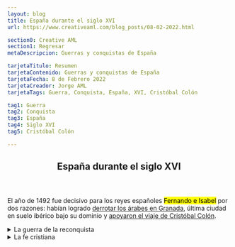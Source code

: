 ```yaml
---
layout: blog
title: España durante el siglo XVI
url: https://www.creativeaml.com/blog_posts/08-02-2022.html

section0: Creative AML
section1: Regresar
metaDescripcion: Guerras y conquistas de España

tarjetaTitulo: Resumen
tarjetaContenido: Guerras y conquistas de España
tarjetaFecha: 8 de Febrero 2022
tarjetaCreador: Jorge AML
tarjetaTags: Guerra, Conquista, España, XVI, Cristóbal Colón

tag1: Guerra
tag2: Conquista
tag3: España
tag4: Siglo XVI
tag5: Cristóbal Colón

---
```

<article>
	<header><h1>España durante el siglo XVI</h1></header>
	<section class="intro">
	<p>El año de 1492 fue decisivo para los reyes españoles <mark>Fernando e Isabel</mark> por dos razones: habían logrado <u>derrotar los 	árabes en Granada</u>, última ciudad en suelo ibérico bajo su dominio y <u>apoyaron el viaje de Cristóbal Colón</u>.</p>
	</section>
	<section class="details-1">
	<details>
	<summary>La guerra de la reconquista</summary>
	<p>Una guerra que había durado siete siglos; <mark>Cruzada lanzada por los cristianos en la península Ibérica para expulsar a los musulmanes. Terminó con la toma de Granada en 1492, poco después el nuevo Mundo ofreció un relevo</mark>. La presencia de los árabes en <u>territorio español, Sicilia y parte de Italia</u> había dejado huellas en la sociedad Europea. Una serie de conocimientos filosóficos, <u>cartográficos, médicos. agrícolas y en la cultura en general habían enriquecido a ciertos sectores sociales europeos eruditos</u>. A través de las traducciones de los árabes se conocían las obras <mark>clásicas de Aristteles, euclides y Ptolomeo</mark>.</p>
	</details>
	</section>
	<section class="details-2">
	<details>
	<summary>La fe cristiana</summary>
	<p>En la mentalidad española del siglo XVI estaban vivos los <u>ideales de caballería</u>, por ello la <mark>participación en guerras que les significarían riquezas y gloria</mark>. Esa mentalidad se completaba con la <u>obligación moral</u> de todo español de <u>defender y difundir la fe cristiana</u>.</p>
	<p>Durante la reconquista, esos ideales se ajustaron a su lucha contra <mark>los musulmanes; eran infieles</mark> a quienes debían expulsar de su suelo. <mark>El éxito de la reconquista</mark> permitió que los <u>reyes católicos</u> finalmente decidieran <mark>apoyar</mark> el proyecto de Cristóbal Colón.</p>
	</details>
	</section>
</article>

